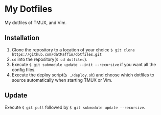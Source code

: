# My Dotfiles
My dotfiles of TMUX, and Vim. 

## Installation
1. Clone the repository to a location of your choice 
   `$ git clone https://github.com/datMaffin/dotfiles.git`
2. `cd` into the repository(`$ cd dotfiles`). 
3. Execute `$ git submodule update --init --recursive` if you want all the 
   config files.
4. Execute the deploy script(`$ ./deploy.sh`) and choose which dotfiles to 
   source automatically when starting TMUX or Vim.

## Update
Execute `$ git pull` followed by `$ git submodule update --recursive`.
